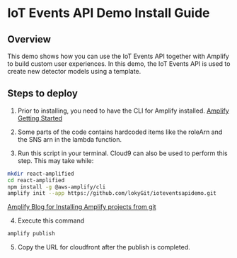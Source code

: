 # IoT Events API Demo Install Guide

## Overview

This demo shows how you can use the IoT Events API together with Amplify to build custom user experiences. In this demo, the IoT Events API is used to create new detector models using a template.

## Steps to deploy

1) Prior to installing, you need to have the CLI for Amplify installed. 
[Amplify Getting Started](https://docs.amplify.aws/start)

2) Some parts of the code contains hardcoded items like the roleArn and the SNS arn in the lambda function.

3) Run this script in your terminal. Cloud9 can also be used to perform this step. This may take while:
```bash
mkdir react-amplified
cd react-amplified
npm install -g @aws-amplify/cli
amplify init --app https://github.com/lokyGit/ioteventsapidemo.git
```
[Amplify Blog for Installing Amplify projects from git](https://aws.amazon.com/blogs/mobile/amplify-cli-adds-scaffolding-support-for-amplify-apps-and-authoring-plugins/)

4) Execute this command
```bash
amplify publish
```

5) Copy the URL for cloudfront after the publish is completed.
